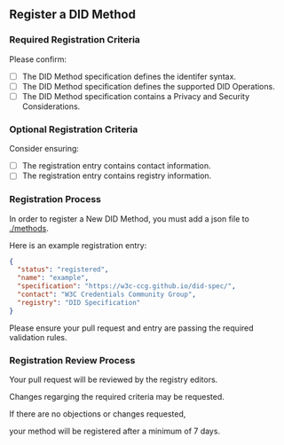 ## Register a DID Method

### Required Registration Criteria

Please confirm:

- [ ] The DID Method specification defines the identifer syntax.
- [ ] The DID Method specification defines the supported DID Operations.
- [ ] The DID Method specification contains a Privacy and Security Considerations.

### Optional Registration Criteria

Consider ensuring:

- [ ] The registration entry contains contact information.
- [ ] The registration entry contains registry information.

### Registration Process

In order to register a New DID Method, you must add a json file to [./methods](./methods).

Here is an example registration entry:

```json
{
  "status": "registered",
  "name": "example",
  "specification": "https://w3c-ccg.github.io/did-spec/",
  "contact": "W3C Credentials Community Group",
  "registry": "DID Specification"
}
```

Please ensure your pull request and entry are passing the required validation rules.

### Registration Review Process

Your pull request will be reviewed by the registry editors.

Changes regarging the required criteria may be requested.

If there are no objections or changes requested, 

your method will be registered after a minimum of 7 days.
